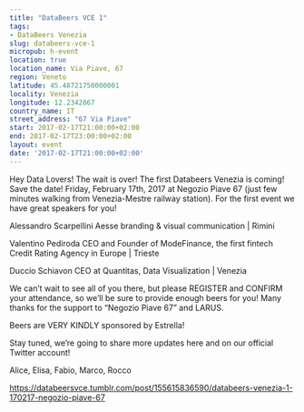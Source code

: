 ```yaml
---
title: "DataBeers VCE 1"
tags:
- DataBeers Venezia
slug: databeers-vce-1
micropub: h-event
location: true
location_name: Via Piave, 67
region: Veneto
latitude: 45.48721750000001
locality: Venezia
longitude: 12.2342867
country_name: IT
street_address: "67 Via Piave"
start: 2017-02-17T21:00:00+02:00
end: 2017-02-17T23:00:00+02:00
layout: event
date: '2017-02-17T21:00:00+02:00'
---
```

Hey Data Lovers! The wait is over! The first Databeers Venezia is coming! Save the date! Friday, February 17th, 2017 at Negozio Piave 67 (just few minutes walking from Venezia-Mestre railway station). For the first event we have great speakers for you!

Alessandro Scarpellini
Aesse branding & visual communication | Rimini

Valentino Pediroda
CEO and Founder of ModeFinance, the first fintech Credit Rating Agency in Europe | Trieste

Duccio Schiavon
CEO at Quantitas, Data Visualization | Venezia

We can’t wait to see all of you there, but please REGISTER and CONFIRM your attendance, so we’ll be sure to provide enough beers for you! Many thanks for the support to “Negozio Piave 67” and LARUS.

Beers are VERY KINDLY sponsored by Estrella!

Stay tuned, we’re going to share more updates here and on our official Twitter account!

Alice, Elisa, Fabio, Marco, Rocco

https://databeersvce.tumblr.com/post/155615836590/databeers-venezia-1-170217-negozio-piave-67